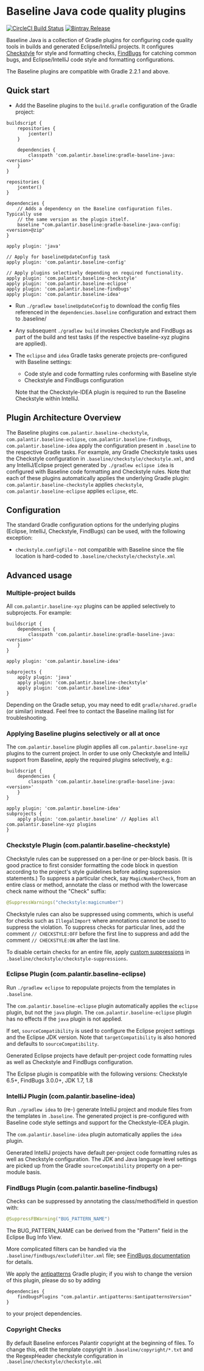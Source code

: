 # Baseline Java code quality plugins

[![CircleCI Build Status](https://circleci.com/gh/palantir/gradle-baseline/tree/develop.svg?style=shield)](https://circleci.com/gh/palantir/gradle-baseline)
[![Bintray Release](https://api.bintray.com/packages/palantir/releases/gradle-baseline/images/download.svg) ](https://bintray.com/palantir/releases/gradle-baseline/_latestVersion)

Baseline Java is a collection of Gradle plugins for configuring code quality tools in builds and generated
Eclipse/IntelliJ projects. It configures [Checkstyle](http://checkstyle.sourceforge.net) for style and formatting
checks, [FindBugs](http://findbugs.sourceforge.net/) for catching common bugs, and Eclipse/IntelliJ code style and
formatting configurations.

The Baseline plugins are compatible with Gradle 2.2.1 and above.






## Quick start
- Add the Baseline plugins to the `build.gradle` configuration of the Gradle project:

```Gradle
buildscript {
    repositories {
        jcenter()
    }

    dependencies {
        classpath 'com.palantir.baseline:gradle-baseline-java:<version>'
    }
}

repositories {
    jcenter()
}

dependencies {
    // Adds a dependency on the Baseline configuration files. Typically use 
    // the same version as the plugin itself.
    baseline "com.palantir.baseline:gradle-baseline-java-config:<version>@zip"
}

apply plugin: 'java'

// Apply for baselineUpdateConfig task
apply plugin: 'com.palantir.baseline-config'

// Apply plugins selectively depending on required functionality.
apply plugin: 'com.palantir.baseline-checkstyle'
apply plugin: 'com.palantir.baseline-eclipse'
apply plugin: 'com.palantir.baseline-findbugs'
apply plugin: 'com.palantir.baseline-idea'
```

- Run ``./gradlew baselineUpdateConfig`` to download the config files
referenced in the `dependencies.baseline` configuration and extract them to .baseline/
- Any subsequent ``./gradlew build`` invokes Checkstyle and FindBugs as part of the build and test tasks (if the
respective baseline-xyz plugins are applied).
- The ``eclipse`` and ``idea`` Gradle tasks generate projects pre-configured with Baseline settings:

   - Code style and code formatting rules conforming with Baseline style
   - Checkstyle and FindBugs configuration

  Note that the Checkstyle-IDEA plugin is required to run the Baseline Checkstyle within IntelliJ.




## Plugin Architecture Overview

The Baseline plugins `com.palantir.baseline-checkstyle`, `com.palantir.baseline-eclipse`,
`com.palantir.baseline-findbugs`, `com.palantir.baseline-idea` apply the configuration present in `.baseline` to the
respective Gradle tasks. For example, any Gradle Checkstyle tasks uses the Checkstyle configuration in
`.baseline/checkstyle/checkstyle.xml`, and any IntelliJ/Eclipse project generated by `./gradlew eclipse idea` is
configured with Baseline code formatting and Checkstyle rules. Note that each of these plugins automatically applies the
underlying Gradle plugin: `com.palantir.baseline-checkstyle` applies `checkstyle`, `com.palantir.baseline-eclipse`
applies `eclipse`, etc.





## Configuration

The standard Gradle configuration options for the underlying plugins (Eclipse, IntelliJ, Checkstyle, FindBugs) can be
used, with the following exception:

- `checkstyle.configFile` - not compatible with Baseline since the file location is hard-coded to
`.baseline/checkstyle/checkstyle.xml`






## Advanced usage

### Multiple-project builds

All `com.palantir.baseline-xyz` plugins can be applied selectively to subprojects. For example:

```Gradle
buildscript {
    dependencies {
        classpath 'com.palantir.baseline:gradle-baseline-java:<version>'
    }
}

apply plugin: 'com.palantir.baseline-idea'

subprojects {
    apply plugin: 'java'
    apply plugin: 'com.palantir.baseline-checkstyle'
    apply plugin: 'com.palantir.baseline-idea'
}
```

Depending on the Gradle setup, you may need to edit `gradle/shared.gradle` (or similar) instead. Feel free to contact
the Baseline mailing list for troubleshooting.


### Applying Baseline plugins selectively or all at once

The `com.palantir.baseline` plugin applies all `com.palantir.baseline-xyz` plugins to the current project. In order to
use only Checkstyle and IntelliJ support from Baseline, apply the required plugins selectively, e.g.:

```Gradle
buildscript {
    dependencies {
        classpath 'com.palantir.baseline:gradle-baseline-java:<version>'
    }
}

apply plugin: 'com.palantir.baseline-idea'
subprojects {
    apply plugin: 'com.palantir.baseline' // Applies all com.palantir.baseline-xyz plugins
}
```





### Checkstyle Plugin (com.palantir.baseline-checkstyle)

Checkstyle rules can be suppressed on a per-line or per-block basis. (It is good practice to first consider formatting
the code block in question according to the project's style guidelines before adding suppression statements.) To
suppress a particular check, say `MagicNumberCheck`, from an entire class or method, annotate the class or method with
the lowercase check name without the "Check" suffix:

```Java
@SuppressWarnings("checkstyle:magicnumber")
```

Checkstyle rules can also be suppressed using comments, which is useful for checks such as `IllegalImport` where
annotations cannot be used to suppress the violation. To suppress checks for particular lines, add the comment
`// CHECKSTYLE:OFF` before the first line to suppress and add the comment `// CHECKSTYLE:ON` after the last line.

To disable certain checks for an entire file, apply [custom suppressions](http://checkstyle.sourceforge.net/config.html)
in `.baseline/checkstyle/checkstyle-suppressions`.


### Eclipse Plugin (com.palantir.baseline-eclipse)

Run `./gradlew eclipse` to repopulate projects from the templates in `.baseline`.

The `com.palantir.baseline-eclipse` plugin automatically applies the `eclipse` plugin, but not the `java` plugin. The
`com.palantir.baseline-eclipse` plugin has no effects if the `java` plugin is not applied.

If set, `sourceCompatibility` is used to configure the Eclipse project settings and the Eclipse JDK version. Note
that `targetCompatibility` is also honored and defaults to `sourceCompatibility`.

Generated Eclipse projects have default per-project code formatting rules as well as Checkstyle and FindBugs
configuration.

The Eclipse plugin is compatible with the following versions: Checkstyle 6.5+, FindBugs 3.0.0+, JDK 1.7, 1.8


### IntelliJ Plugin (com.palantir.baseline-idea)

Run `./gradlew idea` to (re-) generate IntelliJ project and module files from the templates in `.baseline`. The
generated project is pre-configured with Baseline code style settings and support for the Checkstyle-IDEA plugin.

The `com.palantir.baseline-idea` plugin automatically applies the `idea` plugin.

Generated IntelliJ projects have default per-project code formatting rules as well as Checkstyle configuration. The JDK
and Java language level settings are picked up from the Gradle `sourceCompatibility` property on a per-module basis.


### FindBugs Plugin (com.palantir.baseline-findbugs)

Checks can be suppressed by annotating the class/method/field in question with:

```Java
@SuppressFBWarning("BUG_PATTERN_NAME")
```

The BUG_PATTERN_NAME can be derived from the "Pattern" field in the Eclipse Bug Info View.

More complicated filters can be handled via the `.baseline/findbugs/excludeFilter.xml` file; see [FindBugs
documentation](http://findbugs.sourceforge.net/manual/filter.html) for details.

We apply the [antipatterns](https://github.com/palantir/antipatterns) Gradle plugin; if you wish to change
the version of this plugin, please do so by adding

    dependencies {
        findbugsPlugins "com.palantir.antipatterns:$antipatternsVersion"
    }

to your project dependencies.

### Copyright Checks

By default Baseline enforces Palantir copyright at the beginning of files. To change this, edit the template copyright
in `.baseline/copyright/*.txt` and the RegexpHeader checkstyle configuration in `.baseline/checkstyle/checkstyle.xml`
